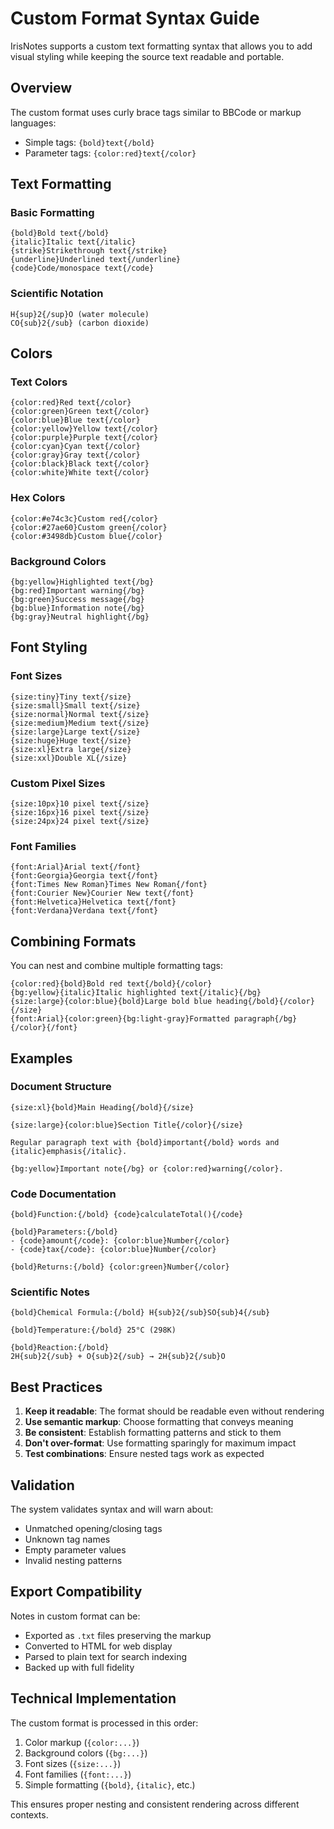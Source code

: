 # Custom Format Syntax Guide

IrisNotes supports a custom text formatting syntax that allows you to add visual styling while keeping the source text readable and portable.

## Overview

The custom format uses curly brace tags similar to BBCode or markup languages:

- Simple tags: `{bold}text{/bold}`
- Parameter tags: `{color:red}text{/color}`

## Text Formatting

### Basic Formatting

```
{bold}Bold text{/bold}
{italic}Italic text{/italic}
{strike}Strikethrough text{/strike}
{underline}Underlined text{/underline}
{code}Code/monospace text{/code}
```

### Scientific Notation

```
H{sup}2{/sup}O (water molecule)
CO{sub}2{/sub} (carbon dioxide)
```

## Colors

### Text Colors

```
{color:red}Red text{/color}
{color:green}Green text{/color}
{color:blue}Blue text{/color}
{color:yellow}Yellow text{/color}
{color:purple}Purple text{/color}
{color:cyan}Cyan text{/color}
{color:gray}Gray text{/color}
{color:black}Black text{/color}
{color:white}White text{/color}
```

### Hex Colors

```
{color:#e74c3c}Custom red{/color}
{color:#27ae60}Custom green{/color}
{color:#3498db}Custom blue{/color}
```

### Background Colors

```
{bg:yellow}Highlighted text{/bg}
{bg:red}Important warning{/bg}
{bg:green}Success message{/bg}
{bg:blue}Information note{/bg}
{bg:gray}Neutral highlight{/bg}
```

## Font Styling

### Font Sizes

```
{size:tiny}Tiny text{/size}
{size:small}Small text{/size}
{size:normal}Normal text{/size}
{size:medium}Medium text{/size}
{size:large}Large text{/size}
{size:huge}Huge text{/size}
{size:xl}Extra large{/size}
{size:xxl}Double XL{/size}
```

### Custom Pixel Sizes

```
{size:10px}10 pixel text{/size}
{size:16px}16 pixel text{/size}
{size:24px}24 pixel text{/size}
```

### Font Families

```
{font:Arial}Arial text{/font}
{font:Georgia}Georgia text{/font}
{font:Times New Roman}Times New Roman{/font}
{font:Courier New}Courier New text{/font}
{font:Helvetica}Helvetica text{/font}
{font:Verdana}Verdana text{/font}
```

## Combining Formats

You can nest and combine multiple formatting tags:

```
{color:red}{bold}Bold red text{/bold}{/color}
{bg:yellow}{italic}Italic highlighted text{/italic}{/bg}
{size:large}{color:blue}{bold}Large bold blue heading{/bold}{/color}{/size}
{font:Arial}{color:green}{bg:light-gray}Formatted paragraph{/bg}{/color}{/font}
```

## Examples

### Document Structure

```
{size:xl}{bold}Main Heading{/bold}{/size}

{size:large}{color:blue}Section Title{/color}{/size}

Regular paragraph text with {bold}important{/bold} words and {italic}emphasis{/italic}.

{bg:yellow}Important note{/bg} or {color:red}warning{/color}.
```

### Code Documentation

```
{bold}Function:{/bold} {code}calculateTotal(){/code}

{bold}Parameters:{/bold}
- {code}amount{/code}: {color:blue}Number{/color}
- {code}tax{/code}: {color:blue}Number{/color}

{bold}Returns:{/bold} {color:green}Number{/color}
```

### Scientific Notes

```
{bold}Chemical Formula:{/bold} H{sub}2{/sub}SO{sub}4{/sub}

{bold}Temperature:{/bold} 25°C (298K)

{bold}Reaction:{/bold}
2H{sub}2{/sub} + O{sub}2{/sub} → 2H{sub}2{/sub}O
```

## Best Practices

1. **Keep it readable**: The format should be readable even without rendering
2. **Use semantic markup**: Choose formatting that conveys meaning
3. **Be consistent**: Establish formatting patterns and stick to them
4. **Don't over-format**: Use formatting sparingly for maximum impact
5. **Test combinations**: Ensure nested tags work as expected

## Validation

The system validates syntax and will warn about:

- Unmatched opening/closing tags
- Unknown tag names
- Empty parameter values
- Invalid nesting patterns

## Export Compatibility

Notes in custom format can be:

- Exported as `.txt` files preserving the markup
- Converted to HTML for web display
- Parsed to plain text for search indexing
- Backed up with full fidelity

## Technical Implementation

The custom format is processed in this order:

1. Color markup (`{color:...}`)
2. Background colors (`{bg:...}`)
3. Font sizes (`{size:...}`)
4. Font families (`{font:...}`)
5. Simple formatting (`{bold}`, `{italic}`, etc.)

This ensures proper nesting and consistent rendering across different contexts.
